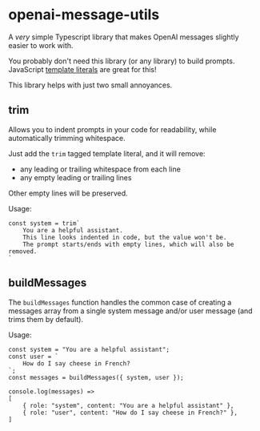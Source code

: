 # openai-message-utils

A _very_ simple Typescript library that makes OpenAI messages slightly easier to work with.

You probably don't need this library (or any library) to build prompts.
JavaScript [template literals](https://developer.mozilla.org/en-US/docs/Web/JavaScript/Reference/Template_literals) are great for this!

This library helps with just two small annoyances.

## trim

Allows you to indent prompts in your code for readability, while automatically trimming whitespace.

Just add the `trim` tagged template literal, and it will remove:

- any leading or trailing whitespace from each line
- any empty leading or trailing lines

Other empty lines will be preserved.

Usage:

```
const system = trim`
    You are a helpful assistant.
    This line looks indented in code, but the value won't be.
    The prompt starts/ends with empty lines, which will also be removed.
`
```

## buildMessages

The `buildMessages` function handles the common case of creating a messages
array from a single system message and/or user message (and trims them by default).

Usage:

```
const system = "You are a helpful assistant";
const user = `
    How do I say cheese in French?
`;
const messages = buildMessages({ system, user });

console.log(messages) =>
[
    { role: "system", content: "You are a helpful assistant" },
    { role: "user", content: "How do I say cheese in French?" },
]
```